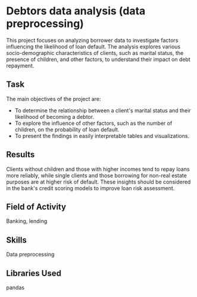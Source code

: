 # Debtors data analysis (data preprocessing)
This project focuses on analyzing borrower data to investigate factors influencing the likelihood of loan default. The analysis explores various socio-demographic characteristics of clients, such as marital status, the presence of children, and other factors, to understand their impact on debt repayment.

## Task

The main objectives of the project are:
- To determine the relationship between a client's marital status and their likelihood of becoming a debtor.
- To explore the influence of other factors, such as the number of children, on the probability of loan default.
- To present the findings in easily interpretable tables and visualizations.

## Results

Clients without children and those with higher incomes tend to repay loans more reliably, while single clients and those borrowing for non-real estate purposes are at higher risk of default. These insights should be considered in the bank's credit scoring models to improve loan risk assessment.

## Field of Activity

Banking, lending

## Skills

Data preprocessing

## Libraries Used

pandas
